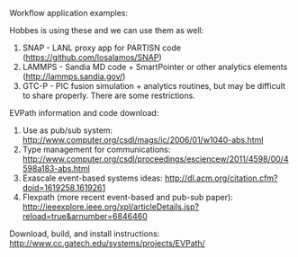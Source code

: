 Workflow application examples:

Hobbes is using these and we can use them as well:

1. SNAP - LANL proxy app for PARTISN code (https://github.com/losalamos/SNAP)
2. LAMMPS - Sandia MD code + SmartPointer or other analytics elements (http://lammps.sandia.gov/)
3. GTC-P - PIC fusion simulation + analytics routines, but may be difficult to share properly. There are some restrictions.

EVPath information and code download:

1. Use as pub/sub system: http://www.computer.org/csdl/mags/ic/2006/01/w1040-abs.html
2. Type management for communications: http://www.computer.org/csdl/proceedings/esciencew/2011/4598/00/4598a183-abs.html
3. Exascale event-based systems ideas: http://dl.acm.org/citation.cfm?doid=1619258.1619261
4. Flexpath (more recent event-based and pub-sub paper): http://ieeexplore.ieee.org/xpl/articleDetails.jsp?reload=true&arnumber=6846460

Download, build, and install instructions: http://www.cc.gatech.edu/systems/projects/EVPath/
